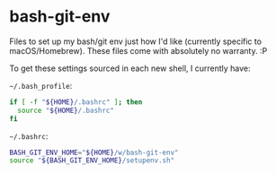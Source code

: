 # bash-git-env
Files to set up my bash/git env just how I'd like (currently specific to macOS/Homebrew). These files come with absolutely no warranty. :P

To get these settings sourced in each new shell, I currently have:

`~/.bash_profile`:
```bash
if [ -f "${HOME}/.bashrc" ]; then
  source "${HOME}/.bashrc"
fi
```

`~/.bashrc`:
```bash
BASH_GIT_ENV_HOME="${HOME}/w/bash-git-env"
source "${BASH_GIT_ENV_HOME}/setupenv.sh"
```
